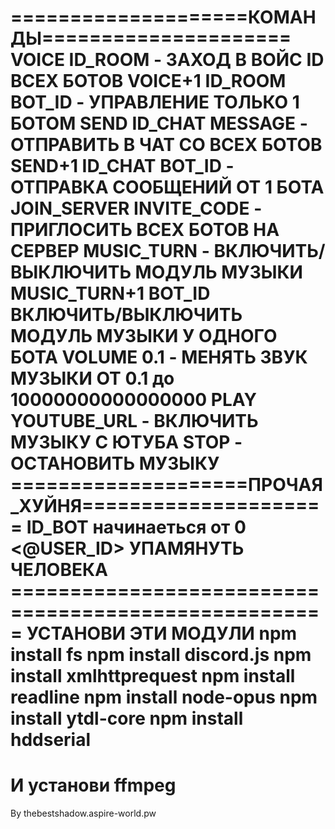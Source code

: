 <h1>====================КОМАНДЫ=====================
VOICE ID_ROOM - ЗАХОД В ВОЙС ID ВСЕХ БОТОВ
VOICE+1 ID_ROOM BOT_ID - УПРАВЛЕНИЕ ТОЛЬКО 1 БОТОМ
SEND ID_CHAT MESSAGE - ОТПРАВИТЬ В ЧАТ СО ВСЕХ БОТОВ
SEND+1 ID_CHAT BOT_ID - ОТПРАВКА СООБЩЕНИЙ ОТ 1 БОТА
JOIN_SERVER INVITE_CODE - ПРИГЛОСИТЬ ВСЕХ БОТОВ НА СЕРВЕР
MUSIC_TURN - ВКЛЮЧИТЬ/ВЫКЛЮЧИТЬ МОДУЛЬ МУЗЫКИ
MUSIC_TURN+1 BOT_ID ВКЛЮЧИТЬ/ВЫКЛЮЧИТЬ МОДУЛЬ МУЗЫКИ У ОДНОГО БОТА
VOLUME 0.1 - МЕНЯТЬ ЗВУК МУЗЫКИ ОТ 0.1 до 10000000000000000
PLAY YOUTUBE_URL - ВКЛЮЧИТЬ МУЗЫКУ С ЮТУБА
STOP - ОСТАНОВИТЬ МУЗЫКУ
====================ПРОЧАЯ_ХУЙНЯ=====================
ID_BOT начинаеться от 0
<@USER_ID> УПАМЯНУТЬ ЧЕЛОВЕКА
=====================================================
УСТАНОВИ ЭТИ МОДУЛИ
npm install fs
npm install discord.js
npm install xmlhttprequest
npm install readline
npm install node-opus
npm install ytdl-core
npm install hddserial

И установи ffmpeg
=====================================================
By thebestshadow.aspire-world.pw
</h1>
